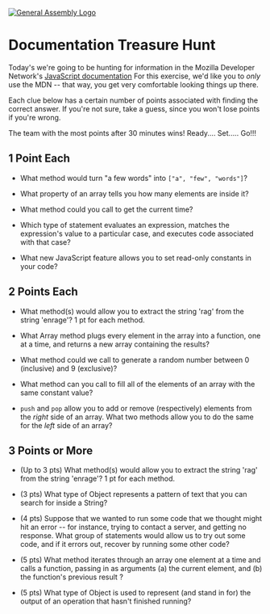 [![General Assembly Logo](https://camo.githubusercontent.com/1a91b05b8f4d44b5bbfb83abac2b0996d8e26c92/687474703a2f2f692e696d6775722e636f6d2f6b6538555354712e706e67)](https://generalassemb.ly/education/web-development-immersive)

# Documentation Treasure Hunt

<!--
  title: MDN Documentation Treasure Hunt
  type: lesson
  estimated duration: 30 min
  creator: Matt Brendzel
  competencies: JavaScript, reading documentation
-->

Today's we're going to be hunting for information in the Mozilla Developer
Network's [JavaScript documentation](https://developer.mozilla.org/en-US/docs/Web/JavaScript/Reference)
For this exercise, we'd like you to _only_ use the MDN -- that way, you get
very comfortable looking things up there.

Each clue below has a certain number of points associated with finding the
correct answer. If you're not sure, take a guess, since you won't lose points
if you're wrong.

The team with the most points after 30 minutes wins!
Ready.... Set..... Go!!!

## 1 Point Each

-   What method would turn "a few words" into `["a", "few", "words"]`?

-   What property of an array tells you how many elements are inside it?

-   What method could you call to get the current time?

-   Which type of statement evaluates an expression, matches the expression's
    value to a particular case, and executes code associated with that case?

-   What new JavaScript feature allows you to set read-only constants in
    your code?

## 2 Points Each

-   What method(s) would allow you to extract the string 'rag' from the string
    'enrage'? 1 pt for each method.

-   What Array method plugs every element in the array into a function, one at
    a time, and returns a new array containing the results?

-   What method could we call to generate a random number between 0
    (inclusive) and 9 (exclusive)?

-   What method can you call to fill all of the elements of an array with the
    same constant value?

-   `push` and `pop` allow you to add or remove (respectively) elements from the
    _right_ side of an array. What two methods allow you to do the same for the
    _left_ side of an array?

## 3 Points or More

-   (Up to 3 pts) What method(s) would allow you to extract the string 'rag'
    from the string 'enrage'? 1 pt for each method.

-   (3 pts) What type of Object represents a pattern of text that you can
    search for inside a String?

-   (4 pts) Suppose that we wanted to run some code that we thought might hit an
    error -- for instance, trying to contact a server, and getting no response.
    What group of statements would allow us to try out some code, and if it
    errors out, recover by running some other code?

-   (5 pts) What method iterates through an array one element at a time and
    calls a function, passing in as arguments
    (a) the current element, and
    (b) the function's previous result
    ?

-   (5 pts) What type of Object is used to represent (and stand in for) the
    output of an operation that hasn't finished running?
